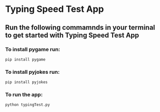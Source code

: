 # Typing Speed Test App

## Run the following commamnds in your terminal to get started with Typing Speed Test App 
### To install pygame run:
`pip install pygame`

### To install pyjokes run:
`pip install pyjokes`

### To run the app:
`python typingTest.py`

